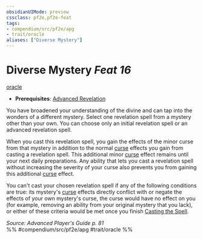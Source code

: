```yaml
---
obsidianUIMode: preview
cssclass: pf2e,pf2e-feat
tags:
- compendium/src/pf2e/apg
- trait/oracle
aliases: ["Diverse Mystery"]
---
```

# Diverse Mystery  *Feat 16*  
[oracle](rules/traits/oracle-apg.md "Oracle Class Trait")  

- **Prerequisites**: [Advanced Revelation](compendium/feats/advanced-revelation-apg.md)

You have broadened your understanding of the divine and can tap into the wonders of a different mystery. Select one revelation spell from a mystery other than your own. You can choose only an initial revelation spell or an advanced revelation spell.

When you cast this revelation spell, you gain the effects of the minor curse from that mystery in addition to the normal [curse](rules/traits/curse.md "Curse Effect Trait") effects you gain from casting a revelation spell. This additional minor [curse](rules/traits/curse.md "Curse Effect Trait") effect remains until your next daily preparations. Any ability that lets you cast a revelation spell without increasing the severity of your curse also prevents you from gaining this additional [curse](rules/traits/curse.md "Curse Effect Trait") effect.

You can't cast your chosen revelation spell if any of the following conditions are true: its mystery's [curse](rules/traits/curse.md "Curse Effect Trait") effects directly conflict with or negate the effects of your own mystery's curse, the curse would have no effect on you (for example, removing an ability from your original mystery that you lack), or either of these criteria would be met once you finish [Casting the Spell](rules/actions/cast-a-spell.md).

*Source: Advanced Player's Guide p. 81*  
%% #compendium/src/pf2e/apg #trait/oracle %%